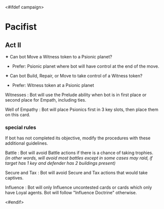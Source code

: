 <#ifdef campaign>
# Pacifist

## Act II

✦ Can bot Move a Witness token to a Psionic planet?

- Prefer: Psionic planet where bot will have control at the end of the move.

✦ Can bot Build, Repair, or Move to take control of a Witness token?

- Prefer: Witness token at a Psionic planet

Witnesses
: Bot will use the Prelude ability when bot is in first place or second place for Empath, including ties.

Well of Empathy
: Bot will place Psionics first in 3 key slots, then place them on this card.

### special rules

If bot has not completed its objective, modify the procedures with these additional guidelines.

Battle
: Bot will avoid Battle actions if there is a chance of taking trophies. *(in other words, will avoid most battles except in some cases may raid, if target has 1 key and defender has 2 buildings present)*

Secure and Tax
: Bot will avoid Secure and Tax actions that would take captives.

Influence
: Bot will only Influence uncontested cards or cards which only have Loyal agents.
Bot will follow "Influence Doctrine" otherwise.

<div class="pagebreak"> </div>
<#endif>
